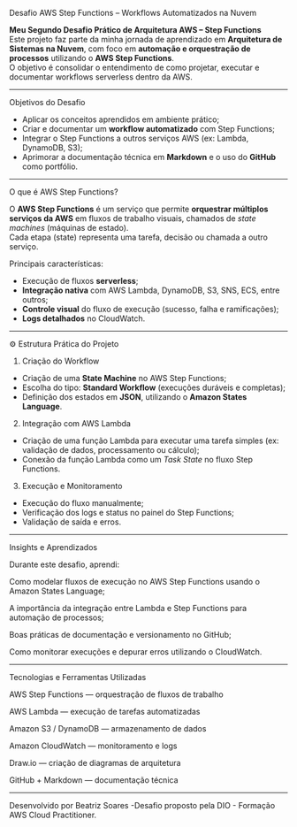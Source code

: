  Desafio AWS Step Functions – Workflows Automatizados na Nuvem

 **Meu Segundo Desafio Prático de Arquitetura AWS – Step Functions**  
Este projeto faz parte da minha jornada de aprendizado em **Arquitetura de Sistemas na Nuvem**, com foco em **automação e orquestração de processos** utilizando o **AWS Step Functions**.  
O objetivo é consolidar o entendimento de como projetar, executar e documentar workflows serverless dentro da AWS.

---

 Objetivos do Desafio

- Aplicar os conceitos aprendidos em ambiente prático;
- Criar e documentar um **workflow automatizado** com Step Functions;
- Integrar o Step Functions a outros serviços AWS (ex: Lambda, DynamoDB, S3);
- Aprimorar a documentação técnica em **Markdown** e o uso do **GitHub** como portfólio.

---

 O que é AWS Step Functions?

O **AWS Step Functions** é um serviço que permite **orquestrar múltiplos serviços da AWS** em fluxos de trabalho visuais, chamados de *state machines* (máquinas de estado).  
Cada etapa (state) representa uma tarefa, decisão ou chamada a outro serviço.

Principais características:
- Execução de fluxos **serverless**;
- **Integração nativa** com AWS Lambda, DynamoDB, S3, SNS, ECS, entre outros;
- **Controle visual** do fluxo de execução (sucesso, falha e ramificações);
- **Logs detalhados** no CloudWatch.

---

⚙️ Estrutura Prática do Projeto

 1. Criação do Workflow
- Criação de uma **State Machine** no AWS Step Functions;
- Escolha do tipo: **Standard Workflow** (execuções duráveis e completas);
- Definição dos estados em **JSON**, utilizando o **Amazon States Language**.

 2. Integração com AWS Lambda
- Criação de uma função Lambda para executar uma tarefa simples (ex: validação de dados, processamento ou cálculo);
- Conexão da função Lambda como um *Task State* no fluxo Step Functions.

 3. Execução e Monitoramento
- Execução do fluxo manualmente;
- Verificação dos logs e status no painel do Step Functions;
- Validação de saída e erros.

---

 Insights e Aprendizados

Durante este desafio, aprendi:

Como modelar fluxos de execução no AWS Step Functions usando o Amazon States Language;

A importância da integração entre Lambda e Step Functions para automação de processos;

Boas práticas de documentação e versionamento no GitHub;

Como monitorar execuções e depurar erros utilizando o CloudWatch.

---

Tecnologias e Ferramentas Utilizadas

 AWS Step Functions — orquestração de fluxos de trabalho

 AWS Lambda — execução de tarefas automatizadas

 Amazon S3 / DynamoDB — armazenamento de dados

Amazon CloudWatch — monitoramento e logs

 Draw.io — criação de diagramas de arquitetura

 GitHub + Markdown — documentação técnica

 ---

 Desenvolvido por Beatriz Soares -Desafio proposto pela DIO - Formação AWS Cloud Practitioner.
